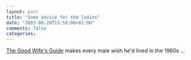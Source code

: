 ```yaml
---
layout: post
title: "Some advice for the ladies"
date: "2003-08-28T15:58:00+01:00"
comments: false
categories: 
---
```


<p><a href="http://www.stud.ntnu.no/~shane/stasj/div_bilder/113.html" title="good_wife">The Good Wife's Guide</a> makes every male wish he'd lived in the 1960s ...</p>


